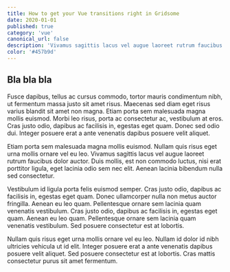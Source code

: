 ```yaml
---
title: How to get your Vue transitions right in Gridsome
date: 2020-01-01
published: true
category: 'vue'
canonical_url: false
description: 'Vivamus sagittis lacus vel augue laoreet rutrum faucibus dolor auctor. Curabitur blandit tempus porttitor. Etiam porta sem malesuada magna mollis euismod.'
color: '#457b9d'
---
```


## Bla bla bla

Fusce dapibus, tellus ac cursus commodo, tortor mauris condimentum nibh, ut fermentum massa justo sit amet risus. Maecenas sed diam eget risus varius blandit sit amet non magna. Etiam porta sem malesuada magna mollis euismod. Morbi leo risus, porta ac consectetur ac, vestibulum at eros. Cras justo odio, dapibus ac facilisis in, egestas eget quam. Donec sed odio dui. Integer posuere erat a ante venenatis dapibus posuere velit aliquet.

Etiam porta sem malesuada magna mollis euismod. Nullam quis risus eget urna mollis ornare vel eu leo. Vivamus sagittis lacus vel augue laoreet rutrum faucibus dolor auctor. Duis mollis, est non commodo luctus, nisi erat porttitor ligula, eget lacinia odio sem nec elit. Aenean lacinia bibendum nulla sed consectetur.

Vestibulum id ligula porta felis euismod semper. Cras justo odio, dapibus ac facilisis in, egestas eget quam. Donec ullamcorper nulla non metus auctor fringilla. Aenean eu leo quam. Pellentesque ornare sem lacinia quam venenatis vestibulum. Cras justo odio, dapibus ac facilisis in, egestas eget quam. Aenean eu leo quam. Pellentesque ornare sem lacinia quam venenatis vestibulum. Sed posuere consectetur est at lobortis.

Nullam quis risus eget urna mollis ornare vel eu leo. Nullam id dolor id nibh ultricies vehicula ut id elit. Integer posuere erat a ante venenatis dapibus posuere velit aliquet. Sed posuere consectetur est at lobortis. Cras mattis consectetur purus sit amet fermentum.
